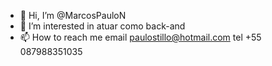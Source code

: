 - 👋 Hi, I’m @MarcosPauloN
- 👀 I’m interested in  atuar como back-and
- 📫 How to reach me  email paulostillo@hotmail.com tel +55 087988351035

<!---
MarcosPauloN/MarcosPauloN is a ✨ special ✨ repository because its `README.md` (this file) appears on your GitHub profile.
You can click the Preview link to take a look at your changes.
--->
